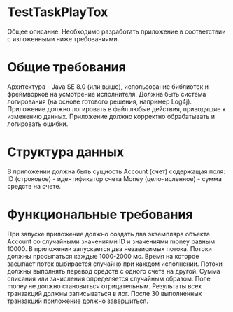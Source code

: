 # TestTaskPlayTox
Общее описание: Необходимо разработать приложение в соответствии с изложенными ниже требованиями.

# Общие требования
Архитектура - Java SE 8.0 (или выше), использование библиотек и фреймворков на усмотрение исполнителя.
Должна быть система логирования (на основе готового решения, например Log4j). Приложение должно логировать в файл любые действия, приводящие к изменению данных. Приложение должно корректно обрабатывать и логировать ошибки.
# Структура данных
В приложении должна быть сущность Account (счет) содержащая поля:
ID (строковое) - идентификатор счета
Money (целочисленное) - сумма средств на счете.
# Функциональные требования
При запуске приложение должно создать два экземпляра объекта Account со случайными значениями ID и значениями money равным 10000.
В приложении запускается два независимых потока. Потоки должны просыпаться каждые 1000-2000 мс. Время на которое засыпает поток выбирается случайно при каждом исполнении.
Потоки должны выполнять перевод средств с одного счета на другой. Сумма списания или зачисления определяется случайным образом. Поле money не должно становиться отрицательным.
Результаты всех транзакций должны записываться в лог. 
После 30 выполненных транзакций приложение должно завершиться.
